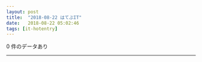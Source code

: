 ```yaml
---
layout: post
title:  "2018-08-22 はてぶIT"
date:   2018-08-22 05:02:46
tags: [it-hotentry]
---
```

0 件のデータあり

<hr>
